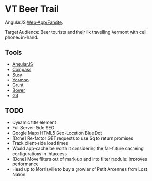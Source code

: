 VT Beer Trail
=============

AngularJS [Web-App/Fansite](http://www.vtbeertrail.com).

Target Audience: Beer tourists and their ilk travelling Vermont with cell phones in-hand.

Tools
---------------

* [AngularJS](http://angularjs.org/)
* [Compass](http://compass-style.org/)
* [Susy](http://susy.oddbird.net/)
* [Yeoman](http://yeoman.io/)
* [Grunt](http://gruntjs.com/)
* [Bower](http://bower.io/)
* [Git](http://git-scm.com/)

TODO
---------------------

* Dynamic title element
* Full Server-Side SEO
* Google Maps HTML5 Geo-Location Blue Dot
* [Done] Re-factor GET requests to use $q to return promises
* Track client-side load times
* Would app-cache be worth it considering the far-future cacheing configurations in .htaccess
* [Done] Move filters out of mark-up and into filter module: improves performance
* Head up to Morrisville to buy a growler of Petit Ardennes from Lost Nation
